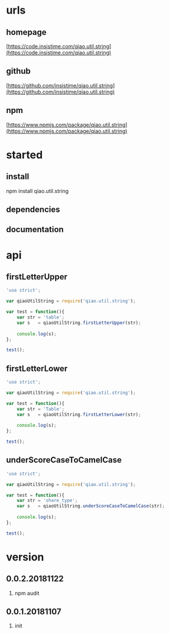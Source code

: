 # urls
## homepage
[https://code.insistime.com/qiao.util.string](https://code.insistime.com/qiao.util.string)

## github
[https://github.com/insistime/qiao.util.string](https://github.com/insistime/qiao.util.string)

## npm
[https://www.npmjs.com/package/qiao.util.string](https://www.npmjs.com/package/qiao.util.string)

# started
## install
npm install qiao.util.string

## dependencies

## documentation

# api
## firstLetterUpper
```javascript
'use strict';

var qiaoUtilString = require('qiao.util.string');

var test = function(){
	var str = 'table';
	var s	= qiaoUtilString.firstLetterUpper(str);
	
	console.log(s);
};

test();
```

## firstLetterLower
```javascript
'use strict';

var qiaoUtilString = require('qiao.util.string');

var test = function(){
	var str = 'Table';
	var s	= qiaoUtilString.firstLetterLower(str);
	
	console.log(s);
};

test();
```

## underScoreCaseToCamelCase
```javascript
'use strict';

var qiaoUtilString = require('qiao.util.string');

var test = function(){
	var str = 'share_type';
	var s	= qiaoUtilString.underScoreCaseToCamelCase(str);
	
	console.log(s);
};

test();
```

# version
## 0.0.2.20181122
1. npm audit

## 0.0.1.20181107
1. init